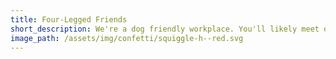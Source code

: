 ```yaml
---
title: Four-Legged Friends
short_description: We're a dog friendly workplace. You'll likely meet one of our office pups at Friday Coffee.
image_path: /assets/img/confetti/squiggle-h--red.svg
---
```

